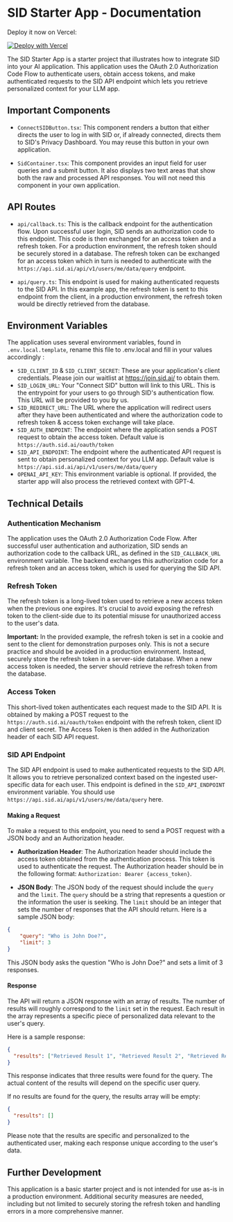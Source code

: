 # SID Starter App - Documentation

Deploy it now on Vercel: 

[![Deploy with Vercel](https://vercel.com/button)](https://vercel.com/new/clone?repository-url=https%3A%2F%2Fgithub.com%2Fsidhq%2FSID%2Ftree%2Fmain%2Fexamples%2Fsid-starter&env=SID_CALLBACK_URL,SID_CLIENT_ID,SID_CLIENT_SECRET,SID_REDIRECT_URL,SID_AUTH_ENDPOINT,SID_API_ENDPOINT,OPENAI_API_KEY&envDescription=We%20walk%20you%20through%20integrating%20SID%20in%20your%20LLM%20app%2C%20apply%20on%20our%20waitlist%20here%3A%20https%3A%2F%2Fjoin.sid.ai%2F&envLink=https%3A%2F%2Fgithub.com%2Fsidhq%2FSID%2Fblob%2Fmain%2Fexamples%2Fsid-starter%2FREADME.md&project-name=sid-starter&repository-name=sid-starter&demo-title=SID%20Starter%20App&demo-description=A%20simple%20app%20to%20showcase%20how%20SID%20works.&demo-url=https%3A%2F%2Fsid-starter.demo.sid.ai%2F)

The SID Starter App is a starter project that illustrates how to integrate SID into your AI application. This application uses the OAuth 2.0 Authorization Code Flow to authenticate users, obtain access tokens, and make authenticated requests to the SID API endpoint which lets you retrieve personalized context for your LLM app.

## Important Components

- `ConnectSIDButton.tsx`: This component renders a button that either directs the user to log in with SID or, if already connected, directs them to SID's Privacy Dashboard. You may reuse this button in your own application.

- `SidContainer.tsx`: This component provides an input field for user queries and a submit button. It also displays two text areas that show both the raw and processed API responses. You will not need this component in your own application.

## API Routes

- `api/callback.ts`: This is the callback endpoint for the authentication flow. Upon successful user login, SID sends an authorization code to this endpoint. This code is then exchanged for an access token and a refresh token. For a production environment, the refresh token should be securely stored in a database. The refresh token can be exchanged for an access token which in turn is needed to authenticate with the `https://api.sid.ai/api/v1/users/me/data/query` endpoint.

- `api/query.ts`: This endpoint is used for making authenticated requests to the SID API. In this example app, the refresh token is sent to this endpoint from the client, in a production environment, the refresh token would be directly retrieved from the database.

## Environment Variables

The application uses several environment variables, found in `.env.local.template`, rename this file to .env.local and fill in your values accordingly :

- `SID_CLIENT_ID` & `SID_CLIENT_SECRET`: These are your application's client credentials. Please join our waitlist at https://join.sid.ai/ to obtain them.
- `SID_LOGIN_URL`: Your "Connect SID" button will link to this URL. This is the entrypoint for your users to go through SID's authentication flow. This URL will be provided to you by us.
- `SID_REDIRECT_URL`: The URL where the application will redirect users after they have been authenticated and where the authorization code to refresh token & access token exchange will take place. 
- `SID_AUTH_ENDPOINT`: The endpoint where the application sends a POST request to obtain the access token. Default value is `https://auth.sid.ai/oauth/token`
- `SID_API_ENDPOINT`: The endpoint where the authenticated API request is sent to obtain personalized context for you LLM app. Default value is `https://api.sid.ai/api/v1/users/me/data/query`
- `OPENAI_API_KEY`: This environment variable is optional. If provided, the starter app will also process the retrieved context with GPT-4.

## Technical Details

### Authentication Mechanism

The application uses the OAuth 2.0 Authorization Code Flow. After successful user authentication and authorization, SID sends an authorization code to the callback URL, as defined in the `SID_CALLBACK_URL` environment variable. The backend exchanges this authorization code for a refresh token and an access token, which is used for querying the SID API.

### Refresh Token

The refresh token is a long-lived token used to retrieve a new access token when the previous one expires. It's crucial to avoid exposing the refresh token to the client-side due to its potential misuse for unauthorized access to the user's data.

**Important:** In the provided example, the refresh token is set in a cookie and sent to the client for demonstration purposes only. This is not a secure practice and should be avoided in a production environment. Instead, securely store the refresh token in a server-side database. When a new access token is needed, the server should retrieve the refresh token from the database.

### Access Token

This short-lived token authenticates each request made to the SID API. It is obtained by making a POST request to the  `https://auth.sid.ai/oauth/token` endpoint with the refresh token, client ID and client secret. The Access Token is then added in the Authorization header of each SID API request.

### SID API Endpoint

The SID API endpoint is used to make authenticated requests to the SID API. It allows you to retrieve personalized context based on the ingested user-specific data for each user. This endpoint is defined in the `SID_API_ENDPOINT` environment variable. You should use `https://api.sid.ai/api/v1/users/me/data/query` here.

#### Making a Request

To make a request to this endpoint, you need to send a POST request with a JSON body and an Authorization header.

- **Authorization Header**: The Authorization header should include the access token obtained from the authentication process. This token is used to authenticate the request. The Authorization header should be in the following format: `Authorization: Bearer {access_token}`.

- **JSON Body**: The JSON body of the request should include the `query` and the `limit`. The `query` should be a string that represents a question or the information the user is seeking. The `limit` should be an integer that sets the number of responses that the API should return. Here is a sample JSON body:

```json
{
    "query": "Who is John Doe?",
    "limit": 3
}
```

This JSON body asks the question "Who is John Doe?" and sets a limit of 3 responses.

#### Response

The API will return a JSON response with an array of results. The number of results will roughly correspond to the `limit` set in the request. Each result in the array represents a specific piece of personalized data relevant to the user's query.

Here is a sample response:

```json
{
  "results": ["Retrieved Result 1", "Retrieved Result 2", "Retrieved Result 3"]
}
```
This response indicates that three results were found for the query. The actual content of the results will depend on the specific user query.

If no results are found for the query, the results array will be empty:

```json
{
  "results": []
}
```

Please note that the results are specific and personalized to the authenticated user, making each response unique according to the user's data.

## Further Development

This application is a basic starter project and is not intended for use as-is in a production environment. Additional security measures are needed, including but not limited to securely storing the refresh token and handling errors in a more comprehensive manner.
